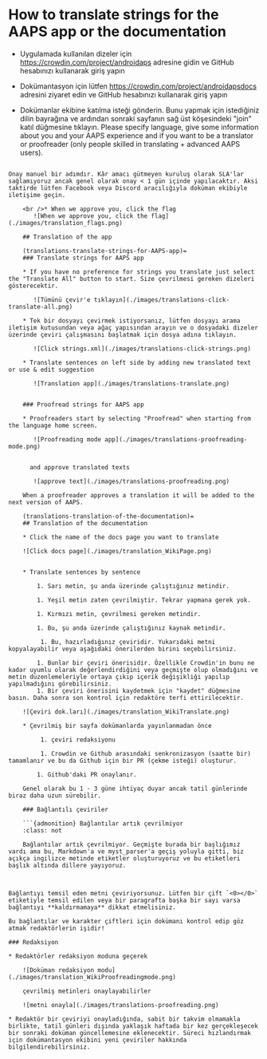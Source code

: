 # How to translate strings for the AAPS app or the documentation

* Uygulamada kullanılan dizeler için <https://crowdin.com/project/androidaps> adresine gidin ve GitHub hesabınızı kullanarak giriş yapın
* Dokümantasyon için lütfen <https://crowdin.com/project/androidapsdocs> adresini ziyaret edin ve GitHub hesabınızı kullanarak giriş yapın

* Dokümanlar ekibine katılma isteği gönderin. Bunu yapmak için istediğiniz dilin bayrağına ve ardından sonraki sayfanın sağ üst köşesindeki "join" katıl düğmesine tıklayın. Please specify language, give some information about you and your AAPS experience and if you want to be a translator or proofreader (only people skilled in translating + advanced AAPS users).

```{admonition} Onay Zamanı :class: not

Onay manuel bir adımdır. Kâr amacı gütmeyen kuruluş olarak SLA'lar sağlamıyoruz ancak genel olarak onay < 1 gün içinde yapılacaktır. Aksi taktirde lütfen Facebook veya Discord aracılığıyla doküman ekibiyle iletişime geçin.

    <br />* When we approve you, click the flag
       ![When we approve you, click the flag](./images/translation_flags.png)
    
    ## Translation of the app
    
    (translations-translate-strings-for-AAPS-app)=
    ### Translate strings for AAPS app
    
    * If you have no preference for strings you translate just select the "Translate All" button to start. Size çevrilmesi gereken dizeleri gösterecektir.
    
       ![Tümünü çevir'e tıklayın](./images/translations-click-translate-all.png)
    
    * Tek bir dosyayı çevirmek istiyorsanız, lütfen dosyayı arama iletişim kutusundan veya ağaç yapısından arayın ve o dosyadaki dizeler üzerinde çeviri çalışmasını başlatmak için dosya adına tıklayın.
    
       ![Click strings.xml](./images/translations-click-strings.png)
    
    * Translate sentences on left side by adding new translated text or use & edit suggestion 
    
       ![Translation app](./images/translations-translate.png)
    
    
    ### Proofread strings for AAPS app
    
    * Proofreaders start by selecting "Proofread" when starting from the language home screen.
    
       ![Proofreading mode app](./images/translations-proofreading-mode.png) 
    
    
      and approve translated texts 
    
       ![approve text](./images/translations-proofreading.png)
    
    When a proofreader approves a translation it will be added to the next version of AAPS.
    
    (translations-translation-of-the-documentation)=
    ## Translation of the documentation
    
    * Click the name of the docs page you want to translate
    
    ![Click docs page](./images/translation_WikiPage.png)
    
    
    * Translate sentences by sentence
    
        1. Sarı metin, şu anda üzerinde çalıştığınız metindir.
    
        1. Yeşil metin zaten çevrilmiştir. Tekrar yapmana gerek yok.
    
        1. Kırmızı metin, çevrilmesi gereken metindir.
    
        1. Bu, şu anda üzerinde çalıştığınız kaynak metindir.
    
         1. Bu, hazırladığınız çeviridir. Yukarıdaki metni kopyalayabilir veya aşağıdaki önerilerden birini seçebilirsiniz.
    
        1. Bunlar bir çeviri önerisidir. Özellikle Crowdin'in bunu ne kadar uyumlu olarak değerlendirdiğini veya geçmişte olup olmadığını ve metin düzenlemeleriyle ortaya çıkıp içerik değişikliği yapılıp yapılmadığını görebilirsiniz.
        1. Bir çeviri önerisini kaydetmek için "kaydet" düğmesine basın. Daha sonra son kontrol için redaktöre terfi ettirilecektir.
    
    ![Çeviri dok.ları](./images/translation_WikiTranslate.png)
    
    * Çevrilmiş bir sayfa dokümanlarda yayınlanmadan önce
    
         1. çeviri redaksiyonu
    
         1. Crowdin ve Github arasındaki senkronizasyon (saatte bir) tamamlanır ve bu da Github için bir PR (çekme isteği) oluşturur.
    
        1. Github'daki PR onaylanır.
    
    Genel olarak bu 1 - 3 güne ihtiyaç duyar ancak tatil günlerinde biraz daha uzun sürebilir.
    
    ### Bağlantılı çeviriler
    
    ```{admonition} Bağlantılar artık çevrilmiyor
    :class: not
    
    Bağlantılar artık çevrilmiyor. Geçmişte burada bir başlığımız vardı ama bu, Markdown'a ve myst_parser'a geçiş yoluyla gitti, biz açıkça ingilizce metinde etiketler oluşturuyoruz ve bu etiketleri başlık altında dillere yayıyoruz.
    
    

Bağlantıyı temsil eden metni çeviriyorsunuz. Lütfen bir çift `<0></0>` etiketiyle temsil edilen veya bir paragrafta başka bir sayı varsa bağlantıyı **kaldırmamaya** dikkat etmelisiniz.

Bu bağlantılar ve karakter çiftleri için dokümanı kontrol edip göz atmak redaktörlerin işidir!

### Redaksiyon

* Redaktörler redaksiyon moduna geçerek
    
    ![Doküman redaksiyon modu](./images/translation_WikiProofreadingmode.png)
    
    çevrilmiş metinleri onaylayabilirler
    
    ![metni onayla](./images/translations-proofreading.png)

* Redaktör bir çeviriyi onayladığında, sabit bir takvim olmamakla birlikte, tatil günleri dışında yaklaşık haftada bir kez gerçekleşecek bir sonraki doküman güncellemesine eklenecektir. Süreci hızlandırmak için dokümantasyon ekibini yeni çeviriler hakkında bilgilendirebilirsiniz.